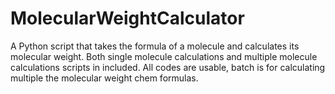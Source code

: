 # MolecularWeightCalculator
A Python script that takes the formula of a molecule and calculates its molecular weight. 
Both single molecule calculations and multiple molecule calculations scripts in included. 
All codes are usable, batch is for calculating multiple the molecular weight chem formulas.
